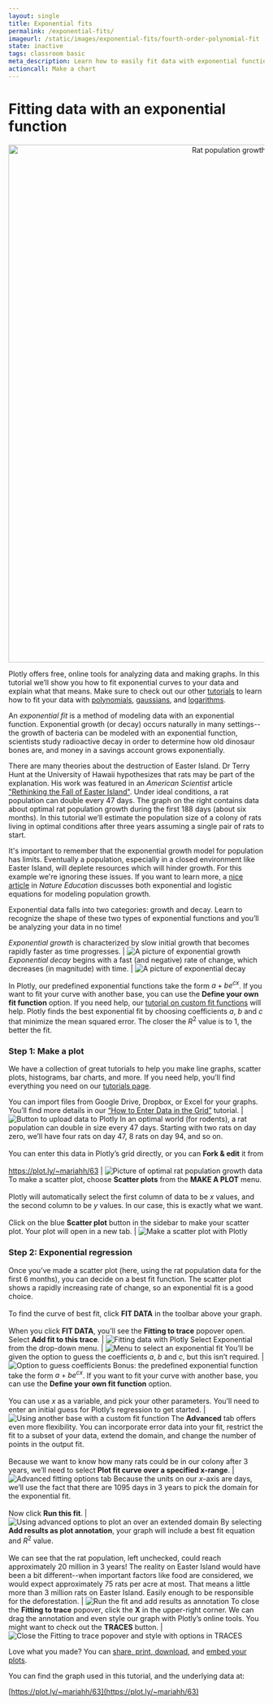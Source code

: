 ```yaml
---
layout: single
title: Exponential fits
permalink: /exponential-fits/
imageurl: /static/images/exponential-fits/fourth-order-polynomial-fit
state: inactive
tags: classroom basic
meta_description: Learn how to easily fit data with exponential functions using our free online regression calculator. Plotly is the best online tool for graphing and analyzing data.
actioncall: Make a chart
---
```


# Fitting data with an exponential function

<div>
    <a href="https://plot.ly/~mariahh/63/" target="_blank" title="Rat population growth under optimal conditions" style="display: block; text-align: center;"><img src="https://plot.ly/~mariahh/63.png" alt="Rat population growth under optimal conditions" style="max-width: 100%;width: 1019px;"  width="1019" onerror="this.onerror=null;this.src='https://plot.ly/404.png';" /></a>
    <script data-plotly="mariahh:63" src="https://plot.ly/embed.js" async></script>
</div>


Plotly offers free, online tools for analyzing data and making graphs. In this tutorial we’ll show you how to fit exponential curves to your data and explain what that means. Make sure to check out our other [tutorials](/tutorials) to learn how to fit your data with [polynomials](/polynomial-fits), [gaussians](/guassian-fits), and [logarithms](/logarithmic-fits).

An *exponential fit* is a method of modeling data with an exponential function. Exponential growth (or decay) occurs naturally in many settings--the growth of bacteria can be modeled with an exponential function, scientists study radioactive decay in order to determine how old dinosaur bones are, and money in a savings account grows exponentially.

There are many theories about the destruction of Easter Island. Dr Terry Hunt at the University of Hawaii hypothesizes that rats may be part of the explanation. His work was featured in an *American Scientist* article ["Rethinking the Fall of Easter Island"](http://www.americanscientist.org/issues/pub/rethinking-the-fall-of-easter-island/).  Under ideal conditions, a rat population can double every 47 days. The graph on the right contains data about optimal rat population growth during the first 188 days (about six months). In this tutorial we’ll estimate the population size of a colony of rats living in optimal conditions after three years assuming a single pair of rats to start.

It's important to remember that the exponential growth model for population has limits. Eventually a population, especially in a closed environment like Easter Island, will deplete resources which will hinder growth. For this example we're ignoring these issues. If you want to learn more, a [nice article](http://www.nature.com/scitable/knowledge/library/how-populations-grow-the-exponential-and-logistic-13240157) in *Nature Education* discusses both exponential and logistic equations for modeling population growth.

Exponential data falls into two categories: growth and decay. Learn to recognize the shape of these two types of exponential functions and you’ll be analyzing your data in no time!

*Exponential growth* is characterized by slow initial growth that becomes rapidly faster as time progresses. | ![A picture of exponential growth](/static/images/exponential-fits/a-picture-of-exponential-growth.png)
*Exponential decay* begins with a fast (and negative) rate of change, which decreases (in magnitude) with time. | ![A picture of exponential decay](/static/images/exponential-fits/a-picture-of-exponential-decay.png)

In Plotly, our predefined exponential functions take the form $a+be^{cx}$. If you want to fit your curve with another base, you can use the **Define your own fit function** option. If you need help, our [tutorial on custom fit functions](/custom-fit-functions) will help. Plotly finds the best exponential fit by choosing coefficients $a$, $b$ and $c$ that minimize the mean squared error. The closer the $R^2$ value is to 1, the better the fit.

### **Step 1:** Make a plot

We have a collection of great tutorials to help you make line graphs, scatter plots, histograms, bar charts, and more. If you need help, you’ll find everything you need on our [tutorials page](/tutorials).

You can import files from Google Drive, Dropbox, or Excel for your graphs. You’ll find more details in our [“How to Enter Data in the Grid”](/add-data-to-the-plotly-grid) tutorial. | ![Button to upload data to Plotly](/static/images/exponential-fits/button-to-upload-data-to-plotly.png)
In an optimal world (for rodents), a rat population can double in size every 47 days. Starting with two rats on day zero, we’ll have four rats on day 47, 8 rats on day 94, and so on.<br><br>You can enter this data in Plotly’s grid directly, or you can **Fork & edit** it from<br><br>https://plot.ly/~mariahh/63 | ![Picture of optimal rat population growth data](/static/images/exponential-fits/picture-of-optimal-rat-population-growth-data.png)
To make a scatter plot, choose **Scatter plots** from the **MAKE A PLOT** menu.<br><br>Plotly will automatically select the first column of data to be $x$ values, and the second column to be $y$ values. In our case, this is exactly what we want.<br><br>Click on the blue **Scatter plot** button in the sidebar to make your scatter plot. Your plot will open in a new tab. | ![Make a scatter plot with Plotly](/static/images/exponential-fits/make-a-scatter-plot-with-plotly.png)

### **Step 2:** Exponential regression

Once you’ve made a scatter plot (here, using the rat population data for the first 6 months), you can decide on a best fit function. The scatter plot shows a rapidly increasing rate of change, so an exponential fit is a good choice.<br><br>To find the curve of best fit, click **FIT DATA** in the toolbar above your graph.<br><br>When you click **FIT DATA**, you’ll see the **Fitting to trace** popover open. Select **Add fit to this trace**. | ![Fitting data with Plotly](/static/images/exponential-fits/fitting-data-with-plotly.png)
Select Exponential from the drop-down menu. | ![Menu to select an exponential fit](/static/images/exponential-fits/menu-to-select-an-exponential-fit.png)
You’ll be given the option to guess the coefficients $a$, $b$ and $c$, but this isn’t required. | ![Option to guess coefficients](/static/images/exponential-fits/option-to-guess-coefficients.png)
Bonus: the predefined exponential function take the form $a+be^{cx}$. If you want to fit your curve with another base, you can use the **Define your own fit function** option.<br><br>You can use $x$ as a variable, and pick your other parameters. You’ll need to enter an initial guess for Plotly’s regression to get started. | ![Using another base with a custom fit function](/static/images/exponential-fits/using-another-base-with-a-custom-fit-function.png)
The **Advanced** tab offers even more flexibility. You can incorporate error data into your fit, restrict the fit to a subset of your data, extend the domain, and change the number of points in the output fit.<br><br>Because we want to know how many rats could be in our colony after 3 years, we’ll need to select **Plot fit curve over a specified x-range**. | ![Advanced fitting options tab](/static/images/exponential-fits/advanced-fitting-options-tab.png)
Because the units on our $x$-axis are  days, we’ll use the fact that there are 1095 days in 3 years to pick the domain for the exponential fit.<br><br>Now click **Run this fit**. | ![Using advanced options to plot an over an extended domain](/static/images/exponential-fits/using-advanced-options-to-plot-over-an-extended-domain.png)
By selecting **Add results as plot annotation**, your graph will include a best fit equation and $R^2$ value.<br><br>We can see that the rat population, left unchecked, could reach approximately 20 million in 3 years! The reality on Easter Island would have been a bit different--when important factors like food are considered, we would expect approximately 75 rats per acre at most. That means a little more than 3 million rats on Easter Island. Easily enough to be responsible for the deforestation. | ![Run the fit and add results as annotation](/static/images/exponential-fits/run-the-fit-and-add-results-as-annotation.png)
To close the **Fitting to trace** popover, click the **X** in the upper-right corner. We can drag the annotation and even style our graph with Plotly’s online tools. You might want to check out the **TRACES** button. | ![Close the Fitting to trace popover and style with options in TRACES](/static/images/exponential-fits/close-the-fitting-to-trace-popover-and-style-with-options-in-traces.png)

Love what you made? You can [share, print, download](how-to-share-and-print-plotly-graphs/), and [embed your plots](how-to-embed-plotly-graphs-in-websites/).

You can find the graph used in this tutorial, and the underlying data at:

[https://plot.ly/~mariahh/63](https://plot.ly/~mariahh/63)
